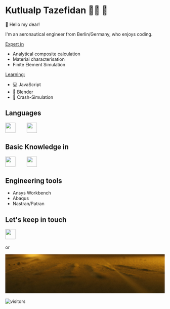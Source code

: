 # Kutlualp Tazefidan 👨‍🔬 🧞  <br>
👋 Hello my dear! <br>

I'm an aeronautical engineer from Berlin/Germany, who enjoys coding. <br>

<ins>Expert in </ins>
* Analytical composite calculation
* Material characterisation
* Finite Element Simulation

<ins>Learning: </ins>
* 💻 JavaScript
* 🎨 Blender
* 🚙 Crash-Simulation

## Languages

[<img height="32" width="32" src="https://cdn.simpleicons.org/javascript/f7df1e">](https://www.javascript.com/) [<img height="32" width="32" hspace="32" src="https://cdn.simpleicons.org/python/3776ab">](https://www.python.org/)

## Basic Knowledge in

[<img height="32" width="32" src="https://cdn.simpleicons.org/fortran/734F96">](https://de.wikibooks.org/wiki/Fortran:_Fortran_95) [<img height="32" width="32" hspace="32" src="https://cdn.simpleicons.org/csharp/239120">](https://learn.microsoft.com/de-de/dotnet/csharp/tour-of-csharp/)

## Engineering tools
* Ansys Workbench
* Abaqus
* Nastran/Patran

## Let's keep in touch

[<img height="32" width="32" src="https://cdn.simpleicons.org/linkedin/0a66c2">](https://de.linkedin.com/in/kutlualp-tazefidan-9237193b) <br>

or <br>

<img  width="600" src="./media/interstellar2.jpg"> <br>

![visitors](https://visitor-badge.glitch.me/badge?page_id=KutlualpTazefidan&left_color=green&right_color=red)
